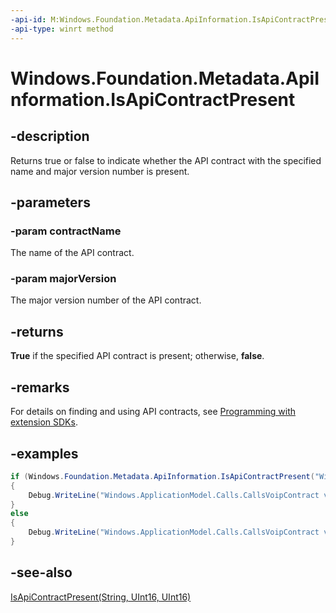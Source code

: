 ```yaml
---
-api-id: M:Windows.Foundation.Metadata.ApiInformation.IsApiContractPresent(System.String,System.UInt16)
-api-type: winrt method
---
```


<!-- Method syntax
public bool IsApiContractPresent(System.String contractName, System.UInt16 majorVersion)
-->

# Windows.Foundation.Metadata.ApiInformation.IsApiContractPresent

## -description
Returns true or false to indicate whether the API contract with the specified name and major version number is present.

## -parameters
### -param contractName
The name of the API contract.

### -param majorVersion
The major version number of the API contract.

## -returns
**True** if the specified API contract is present; otherwise, **false**.

## -remarks

For details on finding and using API contracts, see [Programming with extension SDKs](/uwp/extension-sdks/device-families-overview#api-contracts-and-how-to-look-them-up).

## -examples
```cs
if (Windows.Foundation.Metadata.ApiInformation.IsApiContractPresent("Windows.ApplicationModel.Calls.CallsVoipContract", 1))
{
    Debug.WriteLine("Windows.ApplicationModel.Calls.CallsVoipContract v1.x found");
}
else
{
    Debug.WriteLine("Windows.ApplicationModel.Calls.CallsVoipContract v1.x NOT found");
}
```
## -see-also
[IsApiContractPresent(String, UInt16, UInt16)](apiinformation_isapicontractpresent_642491256.md)